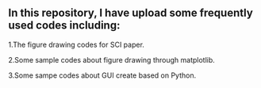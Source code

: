 In this repository, I have upload some frequently used codes including:
-------

1.The figure drawing codes for SCI paper.

2.Some sample codes about figure drawing through matplotlib.

3.Some sampe codes about GUI create based on Python.
